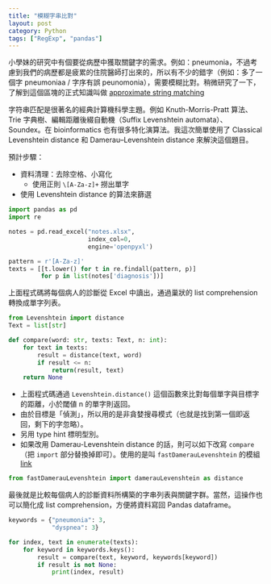 ```yaml
---
title: "模糊字串比對"
layout: post
category: Python
tags: ["RegExp", "pandas"]
---
```


小學妹的研究中有個要從病歷中獲取關鍵字的需求。例如：pneumonia，不過考慮到我們的病歷都是疲累的住院醫師打出來的，所以有不少的錯字（例如：多了一個字 pneumoniaa / 字序有誤 peunomonia），需要模糊比對。稍微研究了一下，了解到這個區塊的正式知識叫做 [approximate string matching](https://en.wikipedia.org/wiki/Approximate_string_matching)

字符串匹配是很著名的經典計算機科學主題。例如 Knuth-Morris-Pratt 算法、Trie 字典樹、編輯距離後綴自動機（Suffix Levenshtein automata）、Soundex。在 bioinformatics 也有很多特化演算法。我這次簡單使用了 Classical Levenshtein distance 和 Damerau–Levenshtein distance 來解決這個題目。

預計步驟：

- 資料清理：去除空格、小寫化
  - 使用正則 `\[A-Za-z]+` 撈出單字
- 使用 Levenshtein distance 的算法來篩選

```python
import pandas as pd
import re

notes = pd.read_excel("notes.xlsx",
                      index_col=0,
                      engine='openpyxl')

pattern = r'[A-Za-z]'
texts = [[t.lower() for t in re.findall(pattern, p)]
         for p in list(notes['diagnosis'])]
```

上面程式碼將每個病人的診斷從 Excel 中讀出，通過巢狀的 list comprehension 轉換成單字列表。

```python
from Levenshtein import distance
Text = list[str]

def compare(word: str, texts: Text, n: int):
    for text in texts:
        result = distance(text, word)
        if result <= n:
            return(result, text)
    return None
```

- 上面程式碼通過 `Levenshtein.distance()` 這個函數來比對每個單字與目標字的距離，小於閾値 n 的單字則返回。
- 由於目標是「偵測」，所以用的是非貪婪搜尋模式（也就是找到第一個即返回，剩下的字忽略）。
- 另用 type hint 標明型別。
- 如果改用 Damerau-Levenshtein distance 的話，則可以如下改寫 `compare`（把 `import` 部分替換掉即可）。使用的是叫 `fastDamerauLevenshtein` 的模組 [link](https://pypi.org/project/fastDamerauLevenshtein/)

```python
from fastDamerauLevenshtein import damerauLevenshtein as distance
```

最後就是比較每個病人的診斷資料所構築的字串列表與關鍵字群。當然，這操作也可以簡化成 list comprehension，方便將資料寫回 Pandas dataframe。

```python
keywords = {"pneumonia": 3,
            "dyspnea": 3}

for index, text in enumerate(texts):
    for keyword in keywords.keys():
        result = compare(text, keyword, keywords[keyword])
        if result is not None:
            print(index, result)
```
